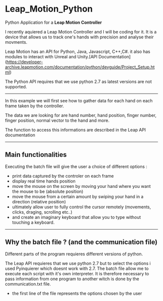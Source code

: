 # Leap_Motion_Python
Python Application for a __Leap Motion Controller__


I recently aquiered a Leap Motion Controller and I will be coding for it.
It is a device that allows us to track one's hands with precision and analyse their movments.

Leap Motion has an API for Python, Java, Javascript, C++,C#. it also has modules to interact with Unreal and Unity.[API Documentation] (https://developer-archive.leapmotion.com/documentation/python/devguide/Project_Setup.html)

The Python API requires that we use python 2.7 as latest versions are not supported.


-------


In this example we will first see how to gather data for each hand on each frame taken by the controller.

The data we are looking for are hand number, hand position, finger number, finger position, normal vector to the hand and more.

The function to access this informations are described in the Leap API documentation

-----

## Main functionalities
Executing the batch file will give the user a choice of different options : 
* print data captured by the controler on each frame
* display real time hands position 
* move the mouse on the screen by moving your hand where you want the mouse to be (absolute position)
* move the mouse from a certain amount by swiping your hand in a direction (relative position)
* ultimately allow user to fully control the cursor remotely (movements, clicks, draging, scrolling etc..)
* and create an imaginary keyboard that allow you to type without touching a keyboard.

-----
## Why the batch file ? (and the communication file)
Different parts of the program requieres different versions of python.

The Leap API requieres that we use python 2.7 but to select the options i used Pyinquierer which doesnt work with 2.7. The batch file allow me to execute each script with it's own interpreter. It is therefore necessary to pass information from one program to another witch is done by the communication.txt file.
* the first line of the file represents the options chosen by the user
